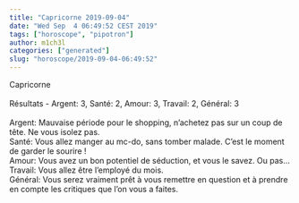 ```yaml
---
title: "Capricorne 2019-09-04"
date: "Wed Sep  4 06:49:52 CEST 2019"
tags: ["horoscope", "pipotron"]
author: m1ch3l
categories: ["generated"]
slug: "horoscope/2019-09-04-06:49:52"
---
```


Capricorne<br>
<br>
Résultats - Argent: 3, Santé: 2, Amour: 3, Travail: 2, Général: 3<br>
<br>
Argent:  Mauvaise période pour le shopping, n’achetez pas sur un coup de tête. Ne vous isolez pas.<br>
Santé:   Vous allez manger au mc-do, sans tomber malade. C’est le moment de garder le sourire !<br>
Amour:   Vous avez un bon potentiel de séduction, et vous le savez. Ou pas...<br>
Travail: Vous allez être l’employé du mois. <br>
Général: Vous serez vraiment prêt à vous remettre en question et à prendre en compte les critiques que l’on vous a faites.<br>
